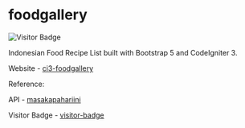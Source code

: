 # foodgallery

![Visitor Badge](https://visitor-badges.glitch.me?username=NaufalK25&repo=ci3-foodgallery&label=VISITOR&style=flat-square&color=%23FFFFFF&token=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&contentType=svg)

Indonesian Food Recipe List built with Bootstrap 5 and CodeIgniter 3.

Website - <a href="https://ci3-foodgallery.herokuapp.com/">ci3-foodgallery</a>

Reference:

API - <a href="https://github.com/tomorisakura/unofficial-masakapahariini-api">masakapahariini</a>

Visitor Badge - <a href="https://github.com/feri-irawan/visitor-badge#menyamakan-angka-visitor-sesuai-dengan-views-repository">visitor-badge</a>
